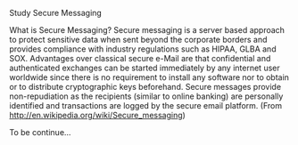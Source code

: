 Study Secure Messaging

What is Secure Messaging?
Secure messaging is a server based approach to protect sensitive data when sent beyond the corporate borders and provides compliance with industry regulations such as HIPAA, GLBA and SOX. Advantages over classical secure e-Mail are that confidential and authenticated exchanges can be started immediately by any internet user worldwide since there is no requirement to install any software nor to obtain or to distribute cryptographic keys beforehand. Secure messages provide non-repudiation as the recipients (similar to online banking) are personally identified and transactions are logged by the secure email platform.
(From http://en.wikipedia.org/wiki/Secure_messaging)

To be continue...
